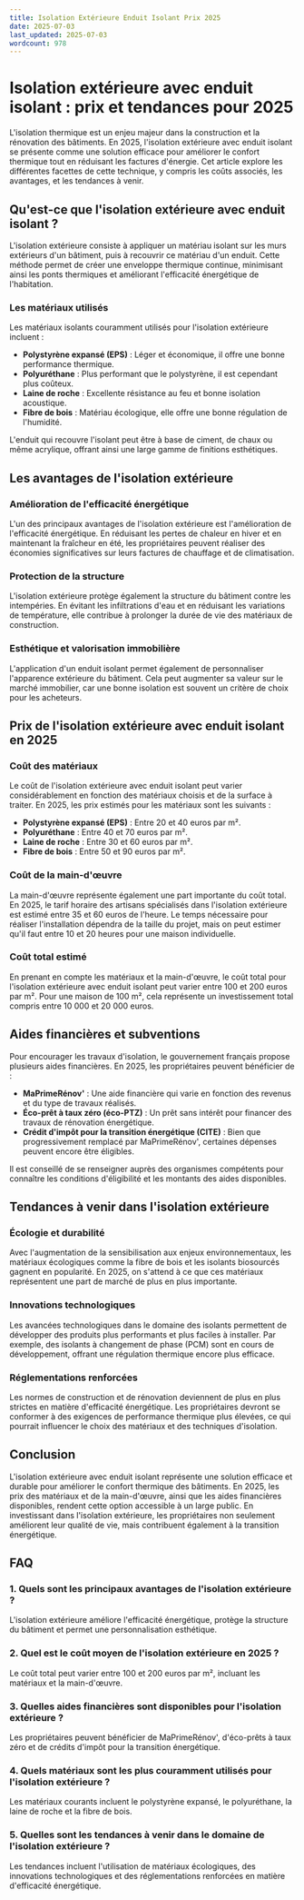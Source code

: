 ```yaml
---
title: Isolation Extérieure Enduit Isolant Prix 2025
date: 2025-07-03
last_updated: 2025-07-03
wordcount: 978
---
```


# Isolation extérieure avec enduit isolant : prix et tendances pour 2025

L'isolation thermique est un enjeu majeur dans la construction et la rénovation des bâtiments. En 2025, l'isolation extérieure avec enduit isolant se présente comme une solution efficace pour améliorer le confort thermique tout en réduisant les factures d'énergie. Cet article explore les différentes facettes de cette technique, y compris les coûts associés, les avantages, et les tendances à venir.

## Qu'est-ce que l'isolation extérieure avec enduit isolant ?

L'isolation extérieure consiste à appliquer un matériau isolant sur les murs extérieurs d'un bâtiment, puis à recouvrir ce matériau d'un enduit. Cette méthode permet de créer une enveloppe thermique continue, minimisant ainsi les ponts thermiques et améliorant l'efficacité énergétique de l'habitation.

### Les matériaux utilisés

Les matériaux isolants couramment utilisés pour l'isolation extérieure incluent :

- **Polystyrène expansé (EPS)** : Léger et économique, il offre une bonne performance thermique.
- **Polyuréthane** : Plus performant que le polystyrène, il est cependant plus coûteux.
- **Laine de roche** : Excellente résistance au feu et bonne isolation acoustique.
- **Fibre de bois** : Matériau écologique, elle offre une bonne régulation de l'humidité.

L'enduit qui recouvre l'isolant peut être à base de ciment, de chaux ou même acrylique, offrant ainsi une large gamme de finitions esthétiques.

## Les avantages de l'isolation extérieure

### Amélioration de l'efficacité énergétique

L'un des principaux avantages de l'isolation extérieure est l'amélioration de l'efficacité énergétique. En réduisant les pertes de chaleur en hiver et en maintenant la fraîcheur en été, les propriétaires peuvent réaliser des économies significatives sur leurs factures de chauffage et de climatisation.

### Protection de la structure

L'isolation extérieure protège également la structure du bâtiment contre les intempéries. En évitant les infiltrations d'eau et en réduisant les variations de température, elle contribue à prolonger la durée de vie des matériaux de construction.

### Esthétique et valorisation immobilière

L'application d'un enduit isolant permet également de personnaliser l'apparence extérieure du bâtiment. Cela peut augmenter sa valeur sur le marché immobilier, car une bonne isolation est souvent un critère de choix pour les acheteurs.

## Prix de l'isolation extérieure avec enduit isolant en 2025

### Coût des matériaux

Le coût de l'isolation extérieure avec enduit isolant peut varier considérablement en fonction des matériaux choisis et de la surface à traiter. En 2025, les prix estimés pour les matériaux sont les suivants :

- **Polystyrène expansé (EPS)** : Entre 20 et 40 euros par m².
- **Polyuréthane** : Entre 40 et 70 euros par m².
- **Laine de roche** : Entre 30 et 60 euros par m².
- **Fibre de bois** : Entre 50 et 90 euros par m².

### Coût de la main-d'œuvre

La main-d'œuvre représente également une part importante du coût total. En 2025, le tarif horaire des artisans spécialisés dans l'isolation extérieure est estimé entre 35 et 60 euros de l'heure. Le temps nécessaire pour réaliser l'installation dépendra de la taille du projet, mais on peut estimer qu'il faut entre 10 et 20 heures pour une maison individuelle.

### Coût total estimé

En prenant en compte les matériaux et la main-d'œuvre, le coût total pour l'isolation extérieure avec enduit isolant peut varier entre 100 et 200 euros par m². Pour une maison de 100 m², cela représente un investissement total compris entre 10 000 et 20 000 euros.

## Aides financières et subventions

Pour encourager les travaux d'isolation, le gouvernement français propose plusieurs aides financières. En 2025, les propriétaires peuvent bénéficier de :

- **MaPrimeRénov'** : Une aide financière qui varie en fonction des revenus et du type de travaux réalisés.
- **Éco-prêt à taux zéro (éco-PTZ)** : Un prêt sans intérêt pour financer des travaux de rénovation énergétique.
- **Crédit d'impôt pour la transition énergétique (CITE)** : Bien que progressivement remplacé par MaPrimeRénov', certaines dépenses peuvent encore être éligibles.

Il est conseillé de se renseigner auprès des organismes compétents pour connaître les conditions d'éligibilité et les montants des aides disponibles.

## Tendances à venir dans l'isolation extérieure

### Écologie et durabilité

Avec l'augmentation de la sensibilisation aux enjeux environnementaux, les matériaux écologiques comme la fibre de bois et les isolants biosourcés gagnent en popularité. En 2025, on s'attend à ce que ces matériaux représentent une part de marché de plus en plus importante.

### Innovations technologiques

Les avancées technologiques dans le domaine des isolants permettent de développer des produits plus performants et plus faciles à installer. Par exemple, des isolants à changement de phase (PCM) sont en cours de développement, offrant une régulation thermique encore plus efficace.

### Réglementations renforcées

Les normes de construction et de rénovation deviennent de plus en plus strictes en matière d'efficacité énergétique. Les propriétaires devront se conformer à des exigences de performance thermique plus élevées, ce qui pourrait influencer le choix des matériaux et des techniques d'isolation.

## Conclusion

L'isolation extérieure avec enduit isolant représente une solution efficace et durable pour améliorer le confort thermique des bâtiments. En 2025, les prix des matériaux et de la main-d'œuvre, ainsi que les aides financières disponibles, rendent cette option accessible à un large public. En investissant dans l'isolation extérieure, les propriétaires non seulement améliorent leur qualité de vie, mais contribuent également à la transition énergétique.

## FAQ

### 1. Quels sont les principaux avantages de l'isolation extérieure ?

L'isolation extérieure améliore l'efficacité énergétique, protège la structure du bâtiment et permet une personnalisation esthétique.

### 2. Quel est le coût moyen de l'isolation extérieure en 2025 ?

Le coût total peut varier entre 100 et 200 euros par m², incluant les matériaux et la main-d'œuvre.

### 3. Quelles aides financières sont disponibles pour l'isolation extérieure ?

Les propriétaires peuvent bénéficier de MaPrimeRénov', d'éco-prêts à taux zéro et de crédits d'impôt pour la transition énergétique.

### 4. Quels matériaux sont les plus couramment utilisés pour l'isolation extérieure ?

Les matériaux courants incluent le polystyrène expansé, le polyuréthane, la laine de roche et la fibre de bois.

### 5. Quelles sont les tendances à venir dans le domaine de l'isolation extérieure ?

Les tendances incluent l'utilisation de matériaux écologiques, des innovations technologiques et des réglementations renforcées en matière d'efficacité énergétique.